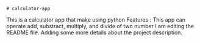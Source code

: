 	# calculator-app
This is a calculator app that make using python
Features : This app can operate add, substract, multiply, and divide of two number
I am editing the README file. Adding some more details about the project description.
